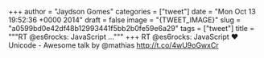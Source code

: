 
+++
author = "Jaydson Gomes"
categories = ["tweet"]
date = "Mon Oct 13 19:52:36 +0000 2014"
draft = false
image = "{TWEET_IMAGE}"
slug = "a0599bd0e42df48b12993441f5bb2b0fe59e6a29"
tags = ["tweet"]
title = """RT @es6rocks: JavaScript ..."""
+++
RT @es6rocks: JavaScript ♥ Unicode - Awesome talk by @mathias http://t.co/4wU9oGwxCr
